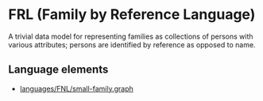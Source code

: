 # FRL (Family by Reference Language)
A trivial data model for representing families as collections of persons with various attributes; persons are identified by reference as opposed to name.
## Language elements
* [languages/FNL/small-family.graph](../../languages/FNL/small-family.graph)
